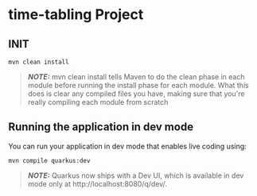 # time-tabling Project

## INIT
```shell script
mvn clean install   
```

> **_NOTE:_**  mvn clean install tells Maven to do the clean phase in each module before running the install phase for
> each module. What this does is clear any compiled files you have, making sure that you're really compiling each module
> from scratch

## Running the application in dev mode
You can run your application in dev mode that enables live coding using:

```shell script
mvn compile quarkus:dev   
```

> **_NOTE:_**  Quarkus now ships with a Dev UI, which is available in dev mode only at http://localhost:8080/q/dev/.
